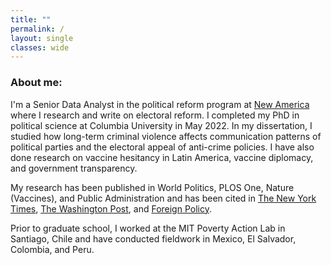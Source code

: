 ```yaml
---
title: ""
permalink: /
layout: single
classes: wide
---
```


### About me:
I'm a Senior Data Analyst in the political reform program at [New America](https://www.newamerica.org/our-people/oscar-pocasangre/) where I research and write on electoral reform. I completed my PhD in political science at Columbia University in May 2022. In my dissertation, I studied how long-term criminal violence affects communication patterns of political parties and the electoral appeal of anti-crime policies. I have also done research on vaccine hesitancy in Latin America, vaccine diplomacy, and government transparency.

My research has been published in World Politics, PLOS One, Nature (Vaccines), and Public Administration and has been cited in [The New York Times](https://www.nytimes.com/2023/02/22/opinion/democrats-republicans-education-racial-resentment.html?unlocked_article_code=SQjaToiLpnf0oSYFilzquZwBDWk03grEESY6MkrmHBLm8JCoI_w2psOvGbfJnA4lhujyeAbIYqL9HhzlDiKkzkCJ55aE04PCznxmn-N2ZDlt969SYwsk4voKAjfI63HmJhSaTls5rq4g0CrGUGfdzQOoGNOuZLEscLebaiByPUTr0xQ92cTdW6GvHlQqhkf4iyWtZw9GPVODcs5Qpt0kmaLMCeXC3XijTlyPUFRWx0ZhfOUxphgAj14PfT7zPPifjU8tOIWHxi_x2kHrB4C3DwJVeHAqEXnhw-mf0LL9FVLXIicesJ3nCBJ5S62CGaeF3ELYmedb3h0sPYFriN8Ma7FR5RVk9FML3Yn6gwZT1HnoCDiul_Wr_Vr1pwo&smid=url-share), [The Washington Post](https://www.washingtonpost.com/business/poor-voters-are-losing-out-in-the-culture-wars/2023/03/01/61dbe51c-b837-11ed-b0df-8ca14de679ad_story.html), and [Foreign Policy](https://foreignpolicy.com/2021/11/19/argentina-elections-covid-pandemic-sputnik-v-fernandez-russia-vaccine-diplomacy/?tpcc=recirc_latest062921).

Prior to graduate school, I worked at the MIT Poverty Action Lab in Santiago, Chile and have conducted fieldwork in Mexico, El Salvador, Colombia, and Peru. 





